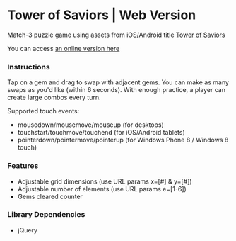 Tower of Saviors | Web Version
==============================

Match-3 puzzle game using assets from iOS/Android title [Tower of Saviors](http://www.towerofsaviors.com/en/tutorial)

You can access [an online version here](http://liouh.com/puzzle/)

### Instructions

Tap on a gem and drag to swap with adjacent gems. You can make as many swaps as you'd like (within 6 seconds). With enough practice, a player can create large combos every turn.

Supported touch events:

* mousedown/mousemove/mouseup (for desktops)
* touchstart/touchmove/touchend (for iOS/Android tablets)
* pointerdown/pointermove/pointerup (for Windows Phone 8 / Windows 8 touch)

### Features

* Adjustable grid dimensions (use URL params x=[#] & y=[#])
* Adjustable number of elements (use URL params e=[1-6])
* Gems cleared counter

### Library Dependencies

* jQuery
